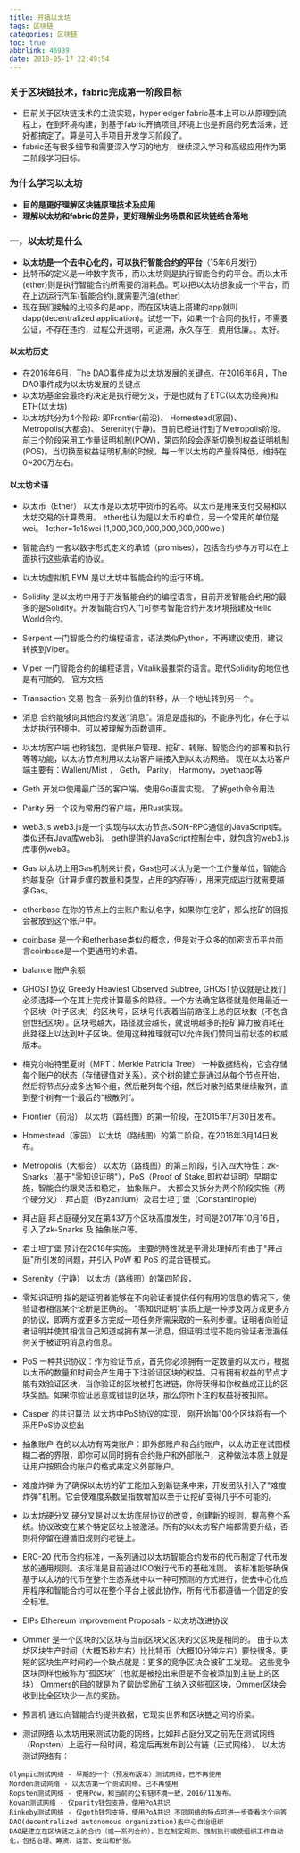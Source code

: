 ```yaml
---
title: 开搞以太坊
tags: 区块链
categories: 区块链
toc: true
abbrlink: 46989
date: 2018-05-17 22:49:54
---
```


### 关于区块链技术，fabric完成第一阶段目标
- 目前关于区块链技术的主流实现，hyperledger fabric基本上可以从原理到流程上，在到环境构建，到基于fabric开搞项目,环境上也是折磨的死去活来，还好都搞定了。算是可入手项目开发学习阶段了。
- fabric还有很多细节和需要深入学习的地方，继续深入学习和高级应用作为第二阶段学习目标。

### 为什么学习以太坊

- **目的是更好理解区块链原理技术及应用**
- **理解以太坊和fabric的差异，更好理解业务场景和区块链结合落地**

### 一，以太坊是什么

- **以太坊是一个去中心化的，可以执行智能合约的平台**（15年6月发行）
- 比特币的定义是一种数字货币，而以太坊则是执行智能合约的平台。而以太币(ether)则是执行智能合约所需要的消耗品。可以把以太坊想象成一个平台，而在上边运行汽车(智能合约),就需要汽油(ether)
- 现在我们接触的比较多的是app，而在区块链上搭建的app就叫dapp(decentralized application)。试想一下，如果一个合同的执行，不需要公证，不存在违约，过程公开透明，可追溯，永久存在，费用低廉。。太好。

#### 以太坊历史
- 在2016年6月，The DAO事件成为以太坊发展的关键点。在2016年6月，The DAO事件成为以太坊发展的关键点
- 以太坊基金会最终的决定是执行硬分叉，于是也就有了ETC(以太坊经典)和ETH(以太坊)
- 以太坊共分为4个阶段: 即Frontier(前沿)、 Homestead(家园)、 Metropolis(大都会)、 Serenity(宁静)。目前已经进行到了Metropolis阶段。前三个阶段采用工作量证明机制(POW)，第四阶段会逐渐切换到权益证明机制(POS)。当切换至权益证明机制的时候，每一年以太坊的产量将降低，维持在0~200万左右。

#### 以太坊术语

- 以太币（Ether）
以太币是以太坊中货币的名称。以太币是用来支付交易和以太坊交易的计算费用。 ether也认为是以太币的单位，另一个常用的单位是wei。 1ether=1e18wei (1,000,000,000,000,000,000wei)

- 智能合约
一套以数字形式定义的承诺（promises），包括合约参与方可以在上面执行这些承诺的协议。

- 以太坊虚拟机 EVM
是以太坊中智能合约的运行环境。

- Solidity
是以太坊中用于开发智能合约的编程语言，目前开发智能合约用的最多的是Solidity。开发智能合约入门可参考智能合约开发环境搭建及Hello World合约。

- Serpent
一门智能合约的编程语言，语法类似Python，不再建议使用，建议转换到Viper。

- Viper
一门智能合约的编程语言，Vitalik最推崇的语言。取代Solidity的地位也是有可能的。 官方文档

- Transaction 交易
包含一系列价值的转移，从一个地址转到另一个。

- 消息
合约能够向其他合约发送“消息”。消息是虚拟的，不能序列化，存在于以太坊执行环境中。可以被理解为函数调用。

- 以太坊客户端
也称钱包，提供账户管理、挖矿、转账、智能合约的部署和执行等等功能，以太坊节点利用以太坊客户端接入到以太坊网络。 现在以太坊客户端主要有：Wallent/Mist ， Geth， Parity， Harmony，pyethapp等

- Geth
开发中使用最广泛的客户端，使用Go语言实现。 了解geth命令用法

- Parity
另一个较为常用的客户端，用Rust实现。

- web3.js
web3.js是一个实现与以太坊节点JSON-RPC通信的JavaScript库。类似还有Java库web3j。 geth提供的JavaScript控制台中，就包含的web3.js库事例web3。

- Gas
以太坊上用Gas机制来计费，Gas也可以认为是一个工作量单位，智能合约越复杂（计算步骤的数量和类型，占用的内存等），用来完成运行就需要越多Gas。

- etherbase
在你的节点上的主账户默认名字，如果你在挖矿，那么挖矿的回报会被放到这个账户中。

- coinbase 是一个和etherbase类似的概念，但是对于众多的加密货币平台而言coinbase是一个更通用的术语。

- balance 账户余额

- GHOST协议
Greedy Heaviest Observed Subtree, GHOST协议就是让我们必须选择一个在其上完成计算最多的路径。一个方法确定路径就是使用最近一个区块（叶子区块）的区块号，区块号代表着当前路径上总的区块数（不包含创世纪区块）。区块号越大，路径就会越长，就说明越多的挖矿算力被消耗在此路径上以达到叶子区块。使用这种推理就可以允许我们赞同当前状态的权威版本。

- 梅克尔帕特里夏树（MPT：Merkle Patricia Tree）
一种数据结构，它会存储每个账户的状态（存储键值对关系）。这个树的建立是通过从每个节点开始，然后将节点分成多达16个组，然后散列每个组，然后对散列结果继续散列，直到整个树有一个最后的“根散列”。

- Frontier（前沿）
以太坊（路线图）的第一阶段，在2015年7月30日发布。

- Homestead（家园）
以太坊（路线图）的第二阶段，在2016年3月14日发布。

- Metropolis（大都会）
以太坊（路线图）的第三阶段，引入四大特性：zk-Snarks（基于"零知识证明"），PoS（Proof of Stake,即权益证明）早期实施，智能合约跟灵活和稳定， 抽象账户。 大都会又拆分为两个阶段实施（两个硬分叉）：拜占庭（Byzantium）及君士坦丁堡（Constantinople）

- 拜占庭
拜占庭硬分叉在第437万个区块高度发生，时间是2017年10月16日，引入了zk-Snarks 及 抽象账户等。

- 君士坦丁堡
预计在2018年实施， 主要的特性就是平滑处理掉所有由于"拜占庭"所引发的问题，并引入 PoW 和 PoS 的混合链模式。

- Serenity（宁静）
以太坊（路线图）的第四阶段，

- 零知识证明
指的是证明者能够在不向验证者提供任何有用的信息的情况下，使验证者相信某个论断是正确的。 "零知识证明"实质上是一种涉及两方或更多方的协议，即两方或更多方完成一项任务所需采取的一系列步骤。证明者向验证者证明并使其相信自己知道或拥有某一消息，但证明过程不能向验证者泄漏任何关于被证明消息的信息。

- PoS
一种共识协议：作为验证节点，首先你必须拥有一定数量的以太币，根据以太币的数量和时间会产生用于下注验证区块的权益。只有拥有权益的节点才能有效验证区块，当你验证的区块被打包进链，你将获得和你权益成正比的区块奖励。如果你验证恶意或错误的区块，那么你所下注的权益将被扣除。

- Casper 的共识算法
以太坊中PoS协议的实现， 刚开始每100个区块将有一个采用PoS协议挖出

- 抽象账户
在的以太坊有两类账户：即外部账户和合约账户，以太坊正在试图模糊二者的界限，即你可以同时拥有合约账户和外部账户，这种做法本质上就是让用户按照合约账户的格式来定义外部账户。

- 难度炸弹
为了确保以太坊的矿工能加入到新链条中来，开发团队引入了"难度炸弹"机制。它会使难度系数呈指数增加以至于让挖矿变得几乎不可能的。

- 以太坊硬分叉
硬分叉是对以太坊底层协议的改变，创建新的规则，提高整个系统。协议改变在某个特定区块上被激活。所有的以太坊客户端都需要升级，否则将停留在遵循旧规则的老链上。

- ERC-20
代币合约标准，一系列通过以太坊智能合约发布的代币制定了代币发放的通用规则。该标准是目前通过ICO发行代币的基础准则。 该标准能够确保基于以太坊的代币在整个生态系统中以一种可预测的方式进行，使去中心化应用程序和智能合约可以在整个平台上彼此协作，所有代币都遵循一个固定的安全标准。

- EIPs
Ethereum Improvement Proposals - 以太坊改进协议

- Ommer
是一个区块的父区块与当前区块父区块的父区块是相同的。 由于以太坊区块生产时间（大概15秒左右）比比特币（大概10分钟左右）要快很多。更短的区块生产时间的一个缺点就是：更多的竞争区块会被矿工发现。 这些竞争区块同样也被称为“孤区块”（也就是被挖出来但是不会被添加到主链上的区块） Ommers的目的就是为了帮助奖励矿工纳入这些孤区块，Ommer区块会收到比全区块少一点的奖励。

- 预言机
通过向智能合约提供数据，它现实世界和区块链之间的桥梁。


- 测试网络
以太坊用来测试功能的网络，比如拜占庭分叉之前先在测试网络（Ropsten）上运行一段时间，稳定后再发布到公有链（正式网络）。 以太坊测试网络有：

```
Olympic测试网络 - 早期的一个（预发布版本）测试网络，已不再使用
Morden测试网络 - 以太坊第一个测试网络，已不再使用
Ropsten测试网络 - 使用Pow，和当前的公有链环境一致，2016/11发布。
Kovan测试网络 - 仅parity钱包支持，使用PoA共识
Rinkeby测试网络 - 仅geth钱包支持，使用PoA共识 不同网络的特点可进一步查看这个问答
DAO(decentralized autonomous organization)去中心自治组织
DAO是建立在区块链之上的合约（或一系列合约），旨在制定规则、强制执行或使组织工作自动化，包括治理、筹资、运营、支出和扩张。
```